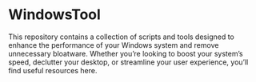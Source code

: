 # WindowsTool
This repository contains a collection of scripts and tools designed to enhance the performance of your Windows system and remove unnecessary bloatware. Whether you’re looking to boost your system’s speed, declutter your desktop, or streamline your user experience, you’ll find useful resources here.
